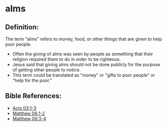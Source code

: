 # alms #

## Definition: ##

The term "alms" refers to money, food, or other things that are given to help poor people.

* Often the giving of alms was seen by people as something that their religion required them to do in order to be righteous.
* Jesus said that giving alms should not be done publicly for the purpose of getting other people to notice. 
* This term could be translated as "money" or "gifts to poor people" or "help for the poor."

## Bible References: ##

* [Acts 03:1-3](https://door43.org/en/bible/notes/act/03/01)
* [Matthew 06:1-2](https://door43.org/en/bible/notes/mat/06/01)
* [Matthew 06:3-4](https://door43.org/en/bible/notes/mat/06/03)

